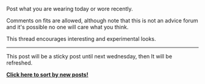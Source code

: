 Post what you are wearing today or wore recently.

Comments on fits are allowed, although note that this is not an advice forum and it's possible no one will care what you think.

This thread encourages interesting and experimental looks.



---


This post will be a sticky post until next wednesday, then It will be refreshed.

[**Click here to sort by new posts!**](http://www.reddit.com/r/malefashion/comments/1o2f1h/wiwt_october_9th_15th/?sort=new)
